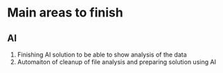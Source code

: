 # Main areas to finish

## AI
1. Finishing AI solution to be able to show analysis of the data
2. Automaiton of cleanup of file analysis and preparing solution using AI


